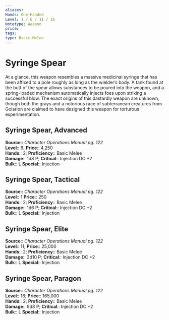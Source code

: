 ```yaml
---
aliases: 
Hands: One-Handed
Level: 1 / 6 / 11 / 16
Notetype: Weapon
price: 
tags: 
type: Basic-Melee
---
```


# Syringe Spear

At a glance, this weapon resembles a massive medicinal syringe that has been affixed to a pole roughly as long as the wielder’s body. A tank found at the butt of the spear allows substances to be poured into the weapon, and a spring-loaded mechanism automatically injects foes upon striking a successful blow. The exact origins of this dastardly weapon are unknown, though both the grays and a notorious race of subterranean creatures from Golarion are claimed to have designed this weapon for torturous experimentation.  

## Syringe Spear, Advanced

**Source**:: _Character Operations Manual pg. 122_  
**Level**:: 6;
**Price**:: 4,250  
**Hands**:: 2;
**Proficiency**:: Basic Melee  
**Damage**:: 1d8 P;
**Critical**:: Injection DC +2  
**Bulk**:: L
**Special**:: Injection

## Syringe Spear, Tactical

**Source**:: _Character Operations Manual pg. 122_  
**Level**:: 1
**Price**:: 250  
**Hands**:: 2;
**Proficiency**:: Basic Melee  
**Damage**:: 1d6 P;
**Critical**:: Injection DC +2  
**Bulk**:: L
**Special**:: Injection

## Syringe Spear, Elite

**Source**:: _Character Operations Manual pg. 122_  
**Level**:: 11;
**Price**:: 25,000  
**Hands**:: 2;
**Proficiency**:: Basic Melee  
**Damage**:: 3d10 P;
**Critical**:: Injection DC +2  
**Bulk**:: L
**Special**:: Injection

## Syringe Spear, Paragon

**Source**:: _Character Operations Manual pg. 122_  
**Level**:: 16;
**Price**:: 165,000  
**Hands**:: 2;
**Proficiency**:: Basic Melee  
**Damage**:: 9d8 P;
**Critical**:: Injection DC +2  
**Bulk**:: L
**Special**:: Injection

